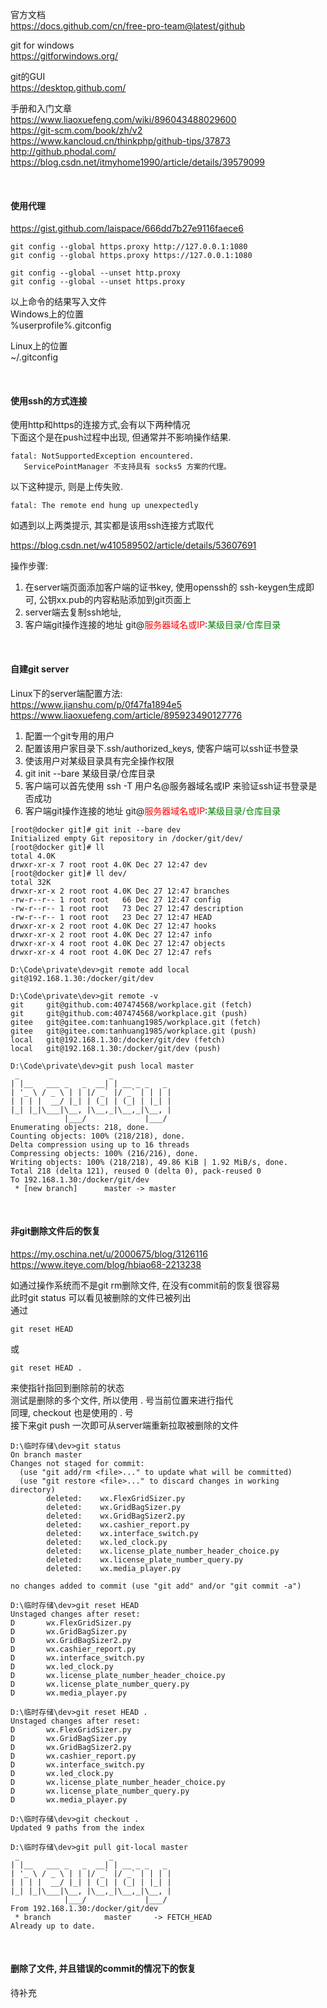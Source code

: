 官方文档  
https://docs.github.com/cn/free-pro-team@latest/github

git for windows  
https://gitforwindows.org/

git的GUI  
https://desktop.github.com/

手册和入门文章  
https://www.liaoxuefeng.com/wiki/896043488029600  
https://git-scm.com/book/zh/v2  
https://www.kancloud.cn/thinkphp/github-tips/37873  
http://github.phodal.com/  
https://blog.csdn.net/itmyhome1990/article/details/39579099

&nbsp;

#### 使用代理
https://gist.github.com/laispace/666dd7b27e9116faece6  
```
git config --global https.proxy http://127.0.0.1:1080
git config --global https.proxy https://127.0.0.1:1080

git config --global --unset http.proxy
git config --global --unset https.proxy
```
以上命令的结果写入文件  
Windows上的位置  
%userprofile%\.gitconfig

Linux上的位置  
~/.gitconfig

<br/>

#### 使用ssh的方式连接

使用http和https的连接方式,会有以下两种情况  
下面这个是在push过程中出现, 但通常并不影响操作结果.
```
fatal: NotSupportedException encountered.
   ServicePointManager 不支持具有 socks5 方案的代理。
```
以下这种提示, 则是上传失败.
```
fatal: The remote end hung up unexpectedly
```
如遇到以上两类提示, 其实都是该用ssh连接方式取代  

https://blog.csdn.net/w410589502/article/details/53607691

操作步骤:
1. 在server端页面添加客户端的证书key, 使用openssh的 ssh-keygen生成即可, 公钥xx.pub的内容粘贴添加到git页面上
2. server端去复制ssh地址, 
3. 客户端git操作连接的地址 git@<font color=red>服务器域名或IP</font>:<font color=#008000>某级目录/仓库目录</font>

&nbsp;

#### 自建git server
Linux下的server端配置方法:  
https://www.jianshu.com/p/0f47fa1894e5  
https://www.liaoxuefeng.com/article/895923490127776  

1. 配置一个git专用的用户
2. 配置该用户家目录下.ssh/authorized_keys, 使客户端可以ssh证书登录
3. 使该用户对某级目录具有完全操作权限
4. git init --bare 某级目录/仓库目录
5. 客户端可以首先使用 ssh -T 用户名@服务器域名或IP 来验证ssh证书登录是否成功
6. 客户端git操作连接的地址 git@<font color=red>服务器域名或IP</font>:<font color=#008000>某级目录/仓库目录</font>

```
[root@docker git]# git init --bare dev
Initialized empty Git repository in /docker/git/dev/
[root@docker git]# ll
total 4.0K
drwxr-xr-x 7 root root 4.0K Dec 27 12:47 dev
[root@docker git]# ll dev/
total 32K
drwxr-xr-x 2 root root 4.0K Dec 27 12:47 branches
-rw-r--r-- 1 root root   66 Dec 27 12:47 config
-rw-r--r-- 1 root root   73 Dec 27 12:47 description
-rw-r--r-- 1 root root   23 Dec 27 12:47 HEAD
drwxr-xr-x 2 root root 4.0K Dec 27 12:47 hooks
drwxr-xr-x 2 root root 4.0K Dec 27 12:47 info
drwxr-xr-x 4 root root 4.0K Dec 27 12:47 objects
drwxr-xr-x 4 root root 4.0K Dec 27 12:47 refs
```

```
D:\Code\private\dev>git remote add local git@192.168.1.30:/docker/git/dev

D:\Code\private\dev>git remote -v
git     git@github.com:407474568/workplace.git (fetch)
git     git@github.com:407474568/workplace.git (push)
gitee   git@gitee.com:tanhuang1985/workplace.git (fetch)
gitee   git@gitee.com:tanhuang1985/workplace.git (push)
local   git@192.168.1.30:/docker/git/dev (fetch)
local   git@192.168.1.30:/docker/git/dev (push)

D:\Code\private\dev>git push local master
 _                    _
| |__   ___ _   _  __| | __ _ _   _
| '_ \ / _ \ | | |/ _` |/ _` | | | |
| | | |  __/ |_| | (_| | (_| | |_| |
|_| |_|\___|\__, |\__,_|\__,_|\__, |
            |___/             |___/
Enumerating objects: 218, done.
Counting objects: 100% (218/218), done.
Delta compression using up to 16 threads
Compressing objects: 100% (216/216), done.
Writing objects: 100% (218/218), 49.86 KiB | 1.92 MiB/s, done.
Total 218 (delta 121), reused 0 (delta 0), pack-reused 0
To 192.168.1.30:/docker/git/dev
 * [new branch]      master -> master

```

&nbsp;

#### 非git删除文件后的恢复
https://my.oschina.net/u/2000675/blog/3126116  
https://www.iteye.com/blog/hbiao68-2213238

如通过操作系统而不是git rm删除文件, 在没有commit前的恢复很容易  
此时git status 可以看见被删除的文件已被列出  
通过
```
git reset HEAD
```
或
```
git reset HEAD .
```
来使指针指回到删除前的状态  
测试是删除的多个文件, 所以使用 . 号当前位置来进行指代  
同理, checkout 也是使用的 . 号  
接下来git push 一次即可从server端重新拉取被删除的文件  
```
D:\临时存储\dev>git status
On branch master
Changes not staged for commit:
  (use "git add/rm <file>..." to update what will be committed)
  (use "git restore <file>..." to discard changes in working directory)
        deleted:    wx.FlexGridSizer.py
        deleted:    wx.GridBagSizer.py
        deleted:    wx.GridBagSizer2.py
        deleted:    wx.cashier_report.py
        deleted:    wx.interface_switch.py
        deleted:    wx.led_clock.py
        deleted:    wx.license_plate_number_header_choice.py
        deleted:    wx.license_plate_number_query.py
        deleted:    wx.media_player.py

no changes added to commit (use "git add" and/or "git commit -a")

D:\临时存储\dev>git reset HEAD
Unstaged changes after reset:
D       wx.FlexGridSizer.py
D       wx.GridBagSizer.py
D       wx.GridBagSizer2.py
D       wx.cashier_report.py
D       wx.interface_switch.py
D       wx.led_clock.py
D       wx.license_plate_number_header_choice.py
D       wx.license_plate_number_query.py
D       wx.media_player.py

D:\临时存储\dev>git reset HEAD .
Unstaged changes after reset:
D       wx.FlexGridSizer.py
D       wx.GridBagSizer.py
D       wx.GridBagSizer2.py
D       wx.cashier_report.py
D       wx.interface_switch.py
D       wx.led_clock.py
D       wx.license_plate_number_header_choice.py
D       wx.license_plate_number_query.py
D       wx.media_player.py

D:\临时存储\dev>git checkout .
Updated 9 paths from the index

D:\临时存储\dev>git pull git-local master
 _                    _
| |__   ___ _   _  __| | __ _ _   _
| '_ \ / _ \ | | |/ _` |/ _` | | | |
| | | |  __/ |_| | (_| | (_| | |_| |
|_| |_|\___|\__, |\__,_|\__,_|\__, |
            |___/             |___/
From 192.168.1.30:/docker/git/dev
 * branch            master     -> FETCH_HEAD
Already up to date.
```

&nbsp;

#### 删除了文件, 并且错误的commit的情况下的恢复
待补充

